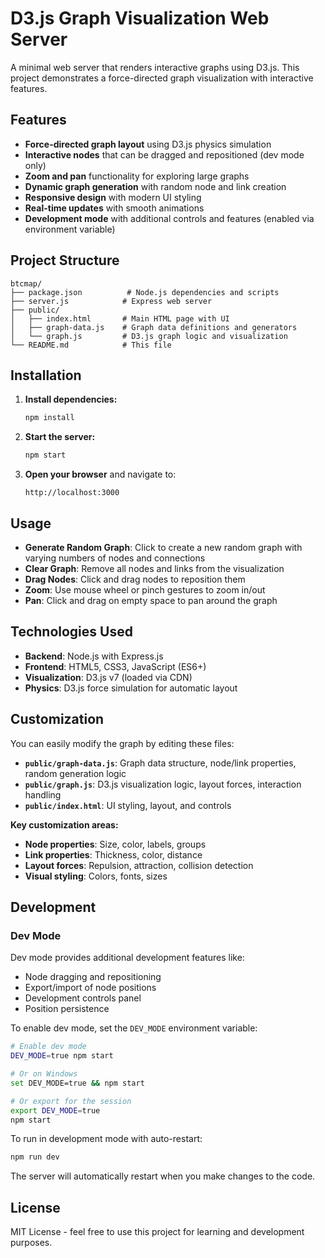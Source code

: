 # D3.js Graph Visualization Web Server

A minimal web server that renders interactive graphs using D3.js. This project demonstrates a force-directed graph visualization with interactive features.

## Features

- **Force-directed graph layout** using D3.js physics simulation
- **Interactive nodes** that can be dragged and repositioned (dev mode only)
- **Zoom and pan** functionality for exploring large graphs
- **Dynamic graph generation** with random node and link creation
- **Responsive design** with modern UI styling
- **Real-time updates** with smooth animations
- **Development mode** with additional controls and features (enabled via environment variable)

## Project Structure

```
btcmap/
├── package.json          # Node.js dependencies and scripts
├── server.js            # Express web server
├── public/
│   ├── index.html       # Main HTML page with UI
│   ├── graph-data.js    # Graph data definitions and generators
│   └── graph.js         # D3.js graph logic and visualization
└── README.md            # This file
```

## Installation

1. **Install dependencies:**
   ```bash
   npm install
   ```

2. **Start the server:**
   ```bash
   npm start
   ```

3. **Open your browser** and navigate to:
   ```
   http://localhost:3000
   ```

## Usage

- **Generate Random Graph**: Click to create a new random graph with varying numbers of nodes and connections
- **Clear Graph**: Remove all nodes and links from the visualization
- **Drag Nodes**: Click and drag nodes to reposition them
- **Zoom**: Use mouse wheel or pinch gestures to zoom in/out
- **Pan**: Click and drag on empty space to pan around the graph

## Technologies Used

- **Backend**: Node.js with Express.js
- **Frontend**: HTML5, CSS3, JavaScript (ES6+)
- **Visualization**: D3.js v7 (loaded via CDN)
- **Physics**: D3.js force simulation for automatic layout

## Customization

You can easily modify the graph by editing these files:

- **`public/graph-data.js`**: Graph data structure, node/link properties, random generation logic
- **`public/graph.js`**: D3.js visualization logic, layout forces, interaction handling
- **`public/index.html`**: UI styling, layout, and controls

**Key customization areas:**
- **Node properties**: Size, color, labels, groups
- **Link properties**: Thickness, color, distance
- **Layout forces**: Repulsion, attraction, collision detection
- **Visual styling**: Colors, fonts, sizes

## Development

### Dev Mode

Dev mode provides additional development features like:
- Node dragging and repositioning
- Export/import of node positions
- Development controls panel
- Position persistence

To enable dev mode, set the `DEV_MODE` environment variable:

```bash
# Enable dev mode
DEV_MODE=true npm start

# Or on Windows
set DEV_MODE=true && npm start

# Or export for the session
export DEV_MODE=true
npm start
```

To run in development mode with auto-restart:
```bash
npm run dev
```

The server will automatically restart when you make changes to the code.

## License

MIT License - feel free to use this project for learning and development purposes.
